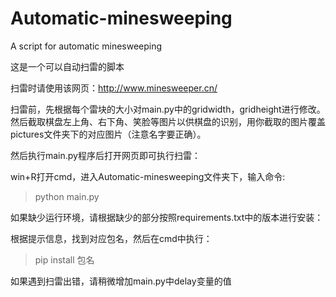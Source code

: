 # Automatic-minesweeping
A script for automatic minesweeping

这是一个可以自动扫雷的脚本

扫雷时请使用该网页：http://www.minesweeper.cn/

扫雷前，先根据每个雷块的大小对main.py中的gridwidth，gridheight进行修改。然后截取棋盘左上角、右下角、笑脸等图片以供棋盘的识别，用你截取的图片覆盖pictures文件夹下的对应图片（注意名字要正确）。

然后执行main.py程序后打开网页即可执行扫雷：

win+R打开cmd，进入Automatic-minesweeping文件夹下，输入命令:

>python main.py

如果缺少运行环境，请根据缺少的部分按照requirements.txt中的版本进行安装：

根据提示信息，找到对应包名，然后在cmd中执行：

>pip install 包名

如果遇到扫雷出错，请稍微增加main.py中delay变量的值
